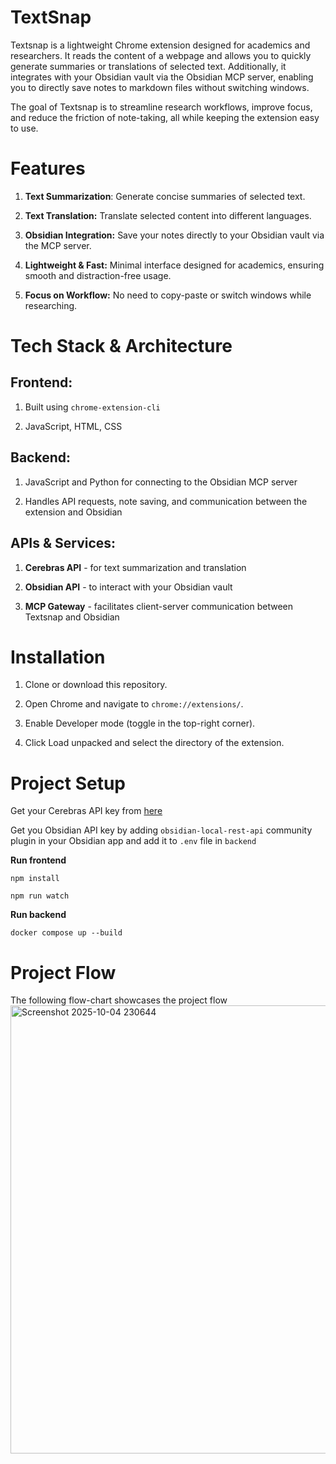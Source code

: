 # TextSnap

Textsnap is a lightweight Chrome extension designed for academics and researchers. It reads the content of a webpage and allows you to quickly generate summaries or translations of selected text. Additionally, it integrates with your Obsidian vault via the Obsidian MCP server, enabling you to directly save notes to markdown files without switching windows.

The goal of Textsnap is to streamline research workflows, improve focus, and reduce the friction of note-taking, all while keeping the extension easy to use.

# Features

1. **Text Summarization**: Generate concise summaries of selected text.

2. **Text Translation:** Translate selected content into different languages.

3. **Obsidian Integration:** Save your notes directly to your Obsidian vault via the MCP server.

4. **Lightweight & Fast:** Minimal interface designed for academics, ensuring smooth and distraction-free usage.

5. **Focus on Workflow:** No need to copy-paste or switch windows while researching.

# Tech Stack & Architecture

## Frontend:

1. Built using `chrome-extension-cli`

2. JavaScript, HTML, CSS

## Backend:

1. JavaScript and Python for connecting to the Obsidian MCP server

2. Handles API requests, note saving, and communication between the extension and Obsidian

## APIs & Services:

1. **Cerebras API** - for text summarization and translation

2. **Obsidian API** - to interact with your Obsidian vault

3. **MCP Gateway** - facilitates client-server communication between Textsnap and Obsidian

# Installation

1. Clone or download this repository.

2. Open Chrome and navigate to `chrome://extensions/`.

3. Enable Developer mode (toggle in the top-right corner).

4. Click Load unpacked and select the directory of the extension.

# Project Setup

Get your Cerebras API key from [here](https://cloud.cerebras.ai/)

Get you Obsidian API key by adding `obsidian-local-rest-api` community plugin in your Obsidian app and add it to `.env` file in `backend`

**Run frontend**

```
npm install
```

```
npm run watch
```

**Run backend**

```
docker compose up --build
```

# Project Flow

The following flow-chart showcases the project flow 
<img width="1430" height="717" alt="Screenshot 2025-10-04 230644" src="https://github.com/user-attachments/assets/16a450ae-9c01-4262-b65f-5e1486c55ac7" />
